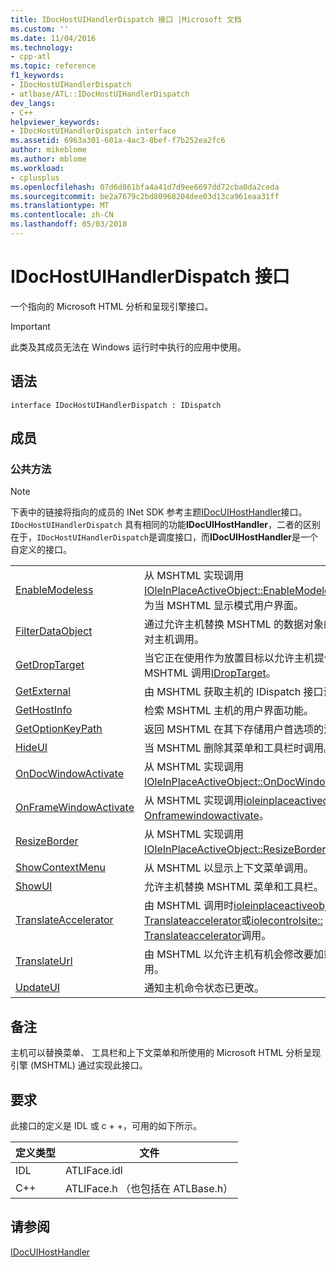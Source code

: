 ```yaml
---
title: IDocHostUIHandlerDispatch 接口 |Microsoft 文档
ms.custom: ''
ms.date: 11/04/2016
ms.technology:
- cpp-atl
ms.topic: reference
f1_keywords:
- IDocHostUIHandlerDispatch
- atlbase/ATL::IDocHostUIHandlerDispatch
dev_langs:
- C++
helpviewer_keywords:
- IDocHostUIHandlerDispatch interface
ms.assetid: 6963a301-601a-4ac3-8bef-f7b252ea2fc6
author: mikeblome
ms.author: mblome
ms.workload:
- cplusplus
ms.openlocfilehash: 07d6d861bfa4a41d7d9ee6697dd72cba0da2ceda
ms.sourcegitcommit: be2a7679c2bd80968204dee03d13ca961eaa31ff
ms.translationtype: MT
ms.contentlocale: zh-CN
ms.lasthandoff: 05/03/2018
---
```

# <a name="idochostuihandlerdispatch-interface"></a>IDocHostUIHandlerDispatch 接口
一个指向的 Microsoft HTML 分析和呈现引擎接口。  
  
> [!IMPORTANT]
>  此类及其成员无法在 Windows 运行时中执行的应用中使用。  
  
## <a name="syntax"></a>语法  
  
```
interface IDocHostUIHandlerDispatch : IDispatch
```  
  
## <a name="members"></a>成员  
  
### <a name="public-methods"></a>公共方法  
  
> [!NOTE]
>  下表中的链接将指向的成员的 INet SDK 参考主题[IDocUIHostHandler](https://msdn.microsoft.com/library/aa753260.aspx)接口。 `IDocHostUIHandlerDispatch` 具有相同的功能**IDocUIHostHandler**，二者的区别在于，`IDocHostUIHandlerDispatch`是调度接口，而**IDocUIHostHandler**是一个自定义的接口。  
  
|||  
|-|-|  
|[EnableModeless](https://msdn.microsoft.com/library/aa753253.aspx)|从 MSHTML 实现调用[IOleInPlaceActiveObject::EnableModeless](http://msdn.microsoft.com/library/windows/desktop/ms680115)。 也称为当 MSHTML 显示模式用户界面。|  
|[FilterDataObject](https://msdn.microsoft.com/library/aa753254.aspx)|通过允许主机替换 MSHTML 的数据对象的 MSHTML 对主机调用。|  
|[GetDropTarget](https://msdn.microsoft.com/library/aa753255.aspx)|当它正在使用作为放置目标以允许主机提供替代由 MSHTML 调用[IDropTarget](http://msdn.microsoft.com/library/windows/desktop/ms679679)。|  
|[GetExternal](https://msdn.microsoft.com/library/aa753256.aspx)|由 MSHTML 获取主机的 IDispatch 接口调用。|  
|[GetHostInfo](https://msdn.microsoft.com/library/aa753257.aspx)|检索 MSHTML 主机的用户界面功能。|  
|[GetOptionKeyPath](https://msdn.microsoft.com/library/aa753258.aspx)|返回 MSHTML 在其下存储用户首选项的注册表项。|  
|[HideUI](https://msdn.microsoft.com/library/aa753259.aspx)|当 MSHTML 删除其菜单和工具栏时调用。|  
|[OnDocWindowActivate](https://msdn.microsoft.com/library/aa753261.aspx)|从 MSHTML 实现调用[IOleInPlaceActiveObject::OnDocWindowActivate](http://msdn.microsoft.com/library/windows/desktop/ms687281)。|  
|[OnFrameWindowActivate](https://msdn.microsoft.com/library/aa753262.aspx)|从 MSHTML 实现调用[ioleinplaceactiveobject:: Onframewindowactivate](http://msdn.microsoft.com/library/windows/desktop/ms683969)。|  
|[ResizeBorder](https://msdn.microsoft.com/library/aa753263.aspx)|从 MSHTML 实现调用[IOleInPlaceActiveObject::ResizeBorder](http://msdn.microsoft.com/library/windows/desktop/ms680053)。|  
|[ShowContextMenu](https://msdn.microsoft.com/library/aa753264.aspx)|从 MSHTML 以显示上下文菜单调用。|  
|[ShowUI](https://msdn.microsoft.com/library/aa753265.aspx)|允许主机替换 MSHTML 菜单和工具栏。|  
|[TranslateAccelerator](https://msdn.microsoft.com/library/aa753266.aspx)|由 MSHTML 调用时[ioleinplaceactiveobject:: Translateaccelerator](http://msdn.microsoft.com/library/windows/desktop/ms693360)或[iolecontrolsite:: Translateaccelerator](http://msdn.microsoft.com/library/windows/desktop/ms693756)调用。|  
|[TranslateUrl](https://msdn.microsoft.com/library/aa753267.aspx)|由 MSHTML 以允许主机有机会修改要加载的 URL 调用。|  
|[UpdateUI](https://msdn.microsoft.com/library/aa753268.aspx)|通知主机命令状态已更改。|  
  
## <a name="remarks"></a>备注  
 主机可以替换菜单、 工具栏和上下文菜单和所使用的 Microsoft HTML 分析呈现引擎 (MSHTML) 通过实现此接口。  
  
## <a name="requirements"></a>要求  
 此接口的定义是 IDL 或 c + +，可用的如下所示。  
  
|定义类型|文件|  
|---------------------|----------|  
|IDL|ATLIFace.idl|  
|C++|ATLIFace.h （也包括在 ATLBase.h）|  
  
## <a name="see-also"></a>请参阅  
 [IDocUIHostHandler](https://msdn.microsoft.com/library/aa753260.aspx)









